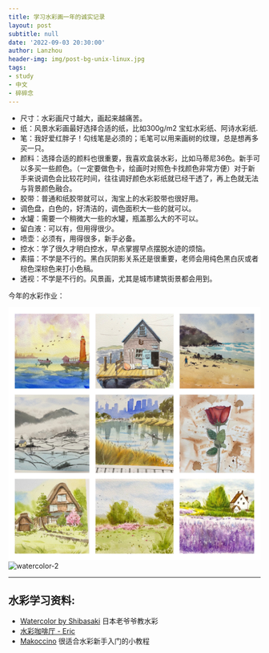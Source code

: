 ```yaml
---
title: 学习水彩画一年的诚实记录
layout: post
subtitle: null
date: '2022-09-03 20:30:00'
author: Lanzhou
header-img: img/post-bg-unix-linux.jpg
tags:
- study
- 中文
- 碎碎念
---
```


- 尺寸：水彩画尺寸越大，画起来越痛苦。
- 纸：风景水彩画最好选择合适的纸，比如300g/m2 宝虹水彩纸、阿诗水彩纸.
- 笔：我好爱红胖子！勾线笔是必须的；毛笔可以用来画树的纹理，总是想再多买一只。
- 颜料：选择合适的颜料也很重要，我喜欢盒装水彩，比如马蒂尼36色。新手可以多买一些颜色。（一定要做色卡，绘画时对照色卡找颜色非常方便）对于新手来说调色会比较花时间，往往调好颜色水彩纸就已经干透了，再上色就无法与背景颜色融合。
- 胶带：普通和纸胶带就可以，淘宝上的水彩胶带也很好用。
- 调色盘，白色的，好清洁的，调色面积大一些的就可以。
- 水罐：需要一个稍微大一些的水罐，瓶盖那么大的不可以。
- 留白液：可以有，但用得很少。
- 喷壶：必须有，用得很多，新手必备。
- 控水：学了很久才明白控水，早点掌握早点摆脱水迹的烦恼。
- 素描：不学是不行的。黑白灰阴影关系还是很重要，老师会用纯色黑白灰或者棕色深棕色来打小色稿。
- 透视：不学是不行的。风景画，尤其是城市建筑街景都会用到。

今年的水彩作业：

![watercolor-1](/img/in-post/watercolor-1.JPG)
![watercolor-2](/img/in-post/watercolor-2.JPG)

---
## 水彩学习资料:
- [Watercolor by Shibasaki](https://www.youtube.com/c/WatercolorbyShibasaki) 日本老爷爷教水彩
- [水彩咖啡厅 - Eric](https://www.youtube.com/c/%E6%B0%B4%E5%BD%A9%E5%92%96%E5%95%A1%E5%BB%B3Eric/videos?view=0&sort=p&flow=grid)
- [Makoccino](https://www.youtube.com/c/Makoccino/videos) 很适合水彩新手入门的小教程
